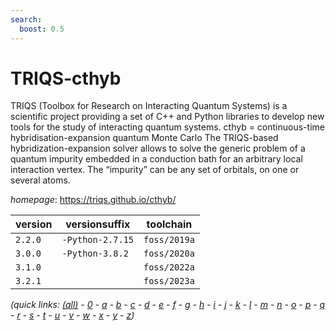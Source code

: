 ```yaml
---
search:
  boost: 0.5
---
```

# TRIQS-cthyb

TRIQS (Toolbox for Research on Interacting Quantum Systems) is a  scientific project providing a set of C++ and Python libraries to  develop new tools for the study of interacting quantum systems.   cthyb = continuous-time hybridisation-expansion quantum Monte Carlo   The TRIQS-based hybridization-expansion solver allows to solve the  generic problem of a quantum impurity embedded in a conduction bath  for an arbitrary local interaction vertex. The “impurity” can be any  set of orbitals, on one or several atoms.

*homepage*: <https://triqs.github.io/cthyb/>

version | versionsuffix | toolchain
--------|---------------|----------
``2.2.0`` | ``-Python-2.7.15`` | ``foss/2019a``
``3.0.0`` | ``-Python-3.8.2`` | ``foss/2020a``
``3.1.0`` |  | ``foss/2022a``
``3.2.1`` |  | ``foss/2023a``


*(quick links: [(all)](../index.md) - [0](../0/index.md) - [a](../a/index.md) - [b](../b/index.md) - [c](../c/index.md) - [d](../d/index.md) - [e](../e/index.md) - [f](../f/index.md) - [g](../g/index.md) - [h](../h/index.md) - [i](../i/index.md) - [j](../j/index.md) - [k](../k/index.md) - [l](../l/index.md) - [m](../m/index.md) - [n](../n/index.md) - [o](../o/index.md) - [p](../p/index.md) - [q](../q/index.md) - [r](../r/index.md) - [s](../s/index.md) - [t](../t/index.md) - [u](../u/index.md) - [v](../v/index.md) - [w](../w/index.md) - [x](../x/index.md) - [y](../y/index.md) - [z](../z/index.md))*

